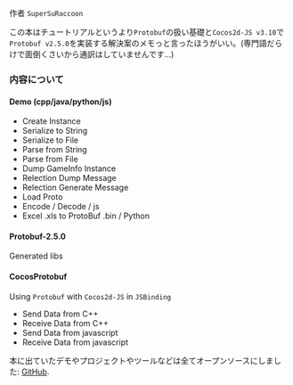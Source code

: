 作者 `SuperSuRaccoon`

この本はチュートリアルというより`Protobuf`の扱い基礎と`Cocos2d-JS v3.10`で`Protobuf v2.5.0`を実装する解決案のメモっと言ったほうがいい。(専門語だらけで面倒くさいから通訳はしていませんです...)

### 内容について

#### Demo (cpp/java/python/js)
- Create Instance
- Serialize to String
- Serialize to File
- Parse from String
- Parse from File
- Dump GameInfo Instance
- Relection Dump Message
- Relection Generate Message
- Load Proto
- Encode / Decode / js
- Excel .xls to ProtoBuf .bin / Python

#### Protobuf-2.5.0
Generated libs

#### CocosProtobuf
Using `Protobuf` with `Cocos2d-JS` in `JSBinding`
- Send Data from C++
- Receive Data from C++
- Send Data from javascript
- Receive Data from javascript

本に出ていたデモやプロジェクトやツールなどは全てオープンソースにしました: [GitHub](https://github.com/supersuraccoon/CocosProtoBuf).




